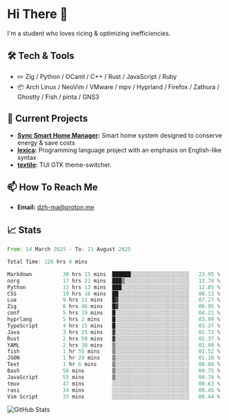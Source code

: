 # Hi There 👋
I'm a student who loves ricing & optimizing inefficiencies.
## 🛠️ Tech & Tools
- ✏️  Zig / Python / OCaml / C++ / Rust / JavaScript / Ruby
- 📦 Arch Linux / NeoVim / VMware / mpv / Hyprland / Firefox / Zathura / Ghostty / Fish / pinta / GNS3
## 🔭 Current Projects
- **[Sync Smart Home Manager](https://github.com/dzh-ma/sync):** Smart home system designed to conserve energy & save costs
- **[lexica](https://github.com/dzh-ma/lexica):** Programming language project with an emphasis on English-like syntax
- **[textile](https://github.com/dzh-ma/textile):** TUI GTK theme-switcher.
## 📫 How To Reach Me
- **Email:** [dzh-ma@proton.me](mailto:dzh-ma@proton.me)
## 📈 Stats
<!--START_SECTION:waka-->

```rust
From: 14 March 2025 - To: 21 August 2025

Total Time: 126 hrs 6 mins

Markdown          30 hrs 15 mins  ██████░░░░░░░░░░░░░░░░░░░   23.95 %
norg              17 hrs 21 mins  ███▒░░░░░░░░░░░░░░░░░░░░░   13.74 %
Python            15 hrs 13 mins  ███░░░░░░░░░░░░░░░░░░░░░░   12.05 %
CSS               10 hrs 16 mins  ██░░░░░░░░░░░░░░░░░░░░░░░   08.13 %
Lua               9 hrs 11 mins   █▓░░░░░░░░░░░░░░░░░░░░░░░   07.27 %
Zig               8 hrs 46 mins   █▓░░░░░░░░░░░░░░░░░░░░░░░   06.95 %
conf              5 hrs 19 mins   █░░░░░░░░░░░░░░░░░░░░░░░░   04.21 %
hyprlang          5 hrs 2 mins    █░░░░░░░░░░░░░░░░░░░░░░░░   03.99 %
TypeScript        4 hrs 15 mins   █░░░░░░░░░░░░░░░░░░░░░░░░   03.37 %
Java              3 hrs 25 mins   ▓░░░░░░░░░░░░░░░░░░░░░░░░   02.72 %
Rust              2 hrs 59 mins   ▓░░░░░░░░░░░░░░░░░░░░░░░░   02.37 %
YAML              2 hrs 30 mins   ▒░░░░░░░░░░░░░░░░░░░░░░░░   01.98 %
fish              1 hr 55 mins    ▒░░░░░░░░░░░░░░░░░░░░░░░░   01.52 %
JSON              1 hr 29 mins    ▒░░░░░░░░░░░░░░░░░░░░░░░░   01.18 %
Text              1 hr 6 mins     ▒░░░░░░░░░░░░░░░░░░░░░░░░   00.88 %
Bash              56 mins         ▒░░░░░░░░░░░░░░░░░░░░░░░░   00.75 %
JavaScript        55 mins         ▒░░░░░░░░░░░░░░░░░░░░░░░░   00.74 %
tmux              47 mins         ░░░░░░░░░░░░░░░░░░░░░░░░░   00.63 %
rasi              34 mins         ░░░░░░░░░░░░░░░░░░░░░░░░░   00.45 %
Vim Script        33 mins         ░░░░░░░░░░░░░░░░░░░░░░░░░   00.44 %
```

<!--END_SECTION:waka-->

![GitHub Stats](https://github-readme-stats.vercel.app/api?username=dzh-ma&show_icons=true&theme=transparent)
